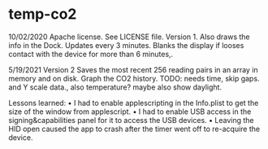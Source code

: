 #  temp-co2
10/02/2020
Apache license. See LICENSE file.
Version 1.
Also draws the info in the Dock. Updates every 3 minutes. Blanks the display if looses contact with the device for more than 6 minutes,.

5/19/2021
Version 2
Saves the most recent 256 reading pairs in an array in memory and on disk. Graph the CO2 history.
TODO: needs time, skip gaps. and Y scale data., also temperature? maybe also show daylight.

Lessons learned:
• I had to enable applescripting in the Info.plist to get the size of the window from applescript.
• I had to enable USB access in the signing&capabilities panel for it to access the USB devices.
• Leaving the HID open caused the app to crash after the timer went off to re-acquire the device.


